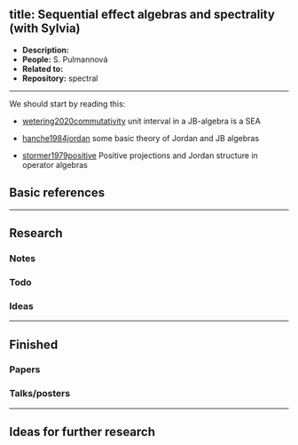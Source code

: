 
title: Sequential effect algebras and spectrality (with Sylvia)
---

*  **Description:**   
*  **People:**   S. Pulmannová
*  **Related to:**     
*  **Repository:** spectral 

---

We should start by reading this:

* [wetering2020commutativity](wetering2020commutativity) unit interval in a JB-algebra is a SEA

* [hanche1984jordan](BOOK_hanche1984jordan) some basic theory of Jordan and JB algebras

* [stormer1979positive](stormer1979positive) Positive projections and Jordan structure in operator algebras

## Basic references






---

## Research



### Notes



### Todo



### Ideas

---

## Finished

### Papers


### Talks/posters

---

## Ideas for further research

